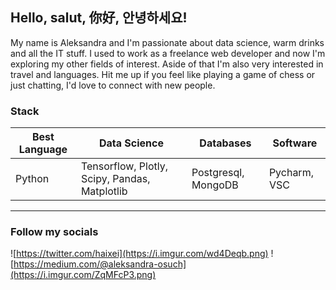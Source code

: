 ## Hello, salut, 你好, 안녕하세요!
My name is Aleksandra and I'm passionate about data science, warm drinks and all the IT stuff. I used to work as a freelance web developer and now I'm exploring my other fields of interest. Aside of that I'm also very interested in travel and languages. Hit me up if you feel like playing a game of chess or just chatting, I'd love to connect with new people.

### Stack
| Best Language | Data Science                        | Databases           | Software     |
|---------------|-------------------------------------|---------------------|--------------|
| Python        | Tensorflow, Plotly, Scipy, Pandas, Matplotlib  | Postgresql, MongoDB | Pycharm, VSC |

---
### Follow my socials 
![https://twitter.com/haixei](https://i.imgur.com/wd4Deqb.png) 
![https://medium.com/@aleksandra-osuch](https://i.imgur.com/ZqMFcP3.png)
